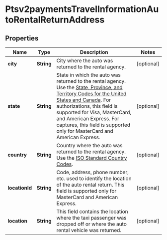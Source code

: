 
# Ptsv2paymentsTravelInformationAutoRentalReturnAddress

## Properties
Name | Type | Description | Notes
------------ | ------------- | ------------- | -------------
**city** | **String** | City where the auto was returned to the rental agency.  |  [optional]
**state** | **String** | State in which the auto was returned to the rental agency. Use the [State, Province, and Territory Codes for the United States and Canada](https://developer.cybersource.com/library/documentation/sbc/quickref/states_and_provinces.pdf).  For authorizations, this field is supported for Visa, MasterCard, and American Express.  For captures, this field is supported only for MasterCard and American Express.  |  [optional]
**country** | **String** | Country where the auto was returned to the rental agency. Use the [ISO Standard Country Codes](https://developer.cybersource.com/library/documentation/sbc/quickref/countries_alpha_list.pdf).  |  [optional]
**locationId** | **String** | Code, address, phone number, etc. used to identify the location of the auto rental return. This field is supported only for MasterCard and American Express.  |  [optional]
**location** | **String** | This field contains the location where the taxi passenger was dropped off or where the auto rental vehicle was returned.  |  [optional]



